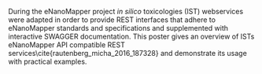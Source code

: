 During the eNanoMapper project *in silico* toxicologies (IST) webservices were
adapted in order to provide REST interfaces that adhere to eNanoMapper
standards and specifications and supplemented with interactive SWAGGER
documentation. This poster gives an overview of ISTs eNanoMapper API
compatible REST services\cite{rautenberg_micha_2016_187328} and demonstrate its usage with practical examples.
